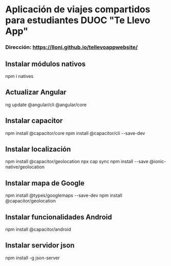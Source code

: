 # Aplicación de viajes compartidos para estudiantes DUOC "Te Llevo App" 
### Dirección: https://lloni.github.io/tellevoappwebsite/

## Instalar módulos nativos
npm i natives

## Actualizar Angular
ng update @angular/cli @angular/core

## Instalar capacitor
npm install @capacitor/core npm install @capacitor/cli --save-dev

## Instalar localización
npm install @capacitor/geolocation npx cap sync npm install --save @ionic-native/geolocation

## Instalar mapa de Google
npm install @types/googlemaps --save-dev npm install @capacitor/geolocation

## Instalar funcionalidades Android
npm install @capacitor/android

## Instalar servidor json
npm install -g json-server

